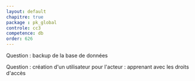 ```yaml
---
layout: default
chapitre: true
package : pk_global
controle: cc3
competence: db
order: 626
---
```



<!-- TODO db-3 : backup de la base de données -->
Question : backup de la base de données 

<!-- TODO db-3 : création d'un utilisateur pour l'acteur : apprenant avec les droits d'accès-->
Question : création d'un utilisateur pour l'acteur : apprenant avec les droits d'accès





